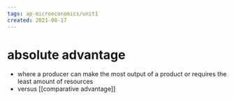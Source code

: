 ```yaml
---
tags: ap-microeconomics/unit1 
created: 2021-08-17
---
```


# absolute advantage

- where a producer can make the most output of a product or requires the least amount of resources
- versus [[comparative advantage]] 
